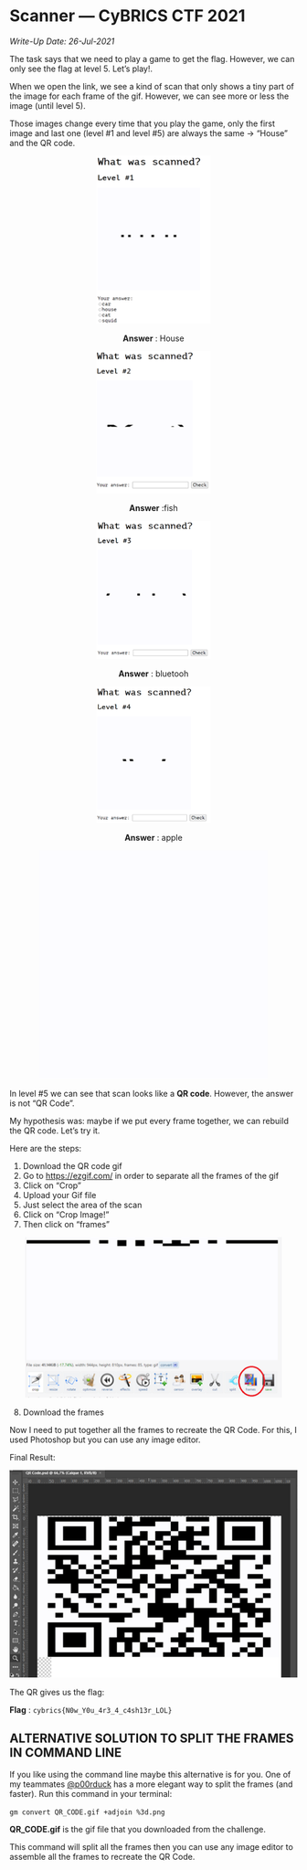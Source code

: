# Scanner — CyBRICS CTF 2021
<i>Write-Up Date: 26-Jul-2021</i>
<p>The task says that we need to play a game to get the flag. However, we can only see the flag at level 5. Let’s play!.</p>
<p>When we open the link, we see a kind of scan that only shows a tiny part of the image for each frame of the gif. However, we can see more or less the image (until level 5).</p>
<p>Those images change every time that you play the game, only the first image and last one (level #1 and level #5) are always the same -> “House” and the QR code.</p>

<p align="center"><img src="img/scan1.png" alt="drawing" width="200"/></p>

<p align="center"><strong>Answer</strong> : House</p>

<p align="center"><img src="img/scan2.png" alt="drawing" width="200"/></p>

<p align="center"><strong>Answer</strong> :fish</p>

<p align="center"><img src="img/scan3.png" alt="drawing" width="200"/></p>

<p align="center"><strong>Answer</strong> : bluetooh</p>

<p align="center"><img src="img/scan4.png" alt="drawing" width="200"/></p>

<p align="center"><strong>Answer</strong> : apple</p>

<p align="center"><img src="img/QR_CODE.gif" alt="drawing" width="400"/></p>

<p>In level #5 we can see that scan looks like a <strong>QR code</strong>. However, the answer is not “QR Code”.</p>
<p>My hypothesis was: maybe if we put every frame together, we can rebuild the QR code. Let’s try it.</p>
<p>Here are the steps:</p>

1. Download the QR code gif
2. Go to https://ezgif.com/ in order to separate all the frames of the gif
3. Click on “Crop”
4. Upload your Gif file
5. Just select the area of the scan
6. Click on “Crop Image!”
7. Then click on “frames”

<p align="center"><img src="img/frames.png" alt="drawing" width="450"/></p>

8. Download the frames

<p>Now I need to put together all the frames to recreate the QR Code. For this, I used Photoshop but you can use any image editor.</p>
<p>Final Result:</p>

<p align="center"><img src="img/QRCODE.png" alt="drawing" width="550"/></p>

<p>The QR gives us the flag:</p>

**Flag** : `cybrics{N0w_Y0u_4r3_4_c4sh13r_LOL}`

## ALTERNATIVE SOLUTION TO SPLIT THE FRAMES IN COMMAND LINE

<p>If you like using the command line maybe this alternative is for you. One of my teammates <a href="https://twitter.com/p00rduck">@p00rduck</a> has a more elegant way to split the frames (and faster). Run this command in your terminal:</p>

`gm convert QR_CODE.gif +adjoin %3d.png`

**QR_CODE.gif** is the gif file that you downloaded from the challenge.

This command will split all the frames then you can use any image editor to assemble all the frames to recreate the QR Code.